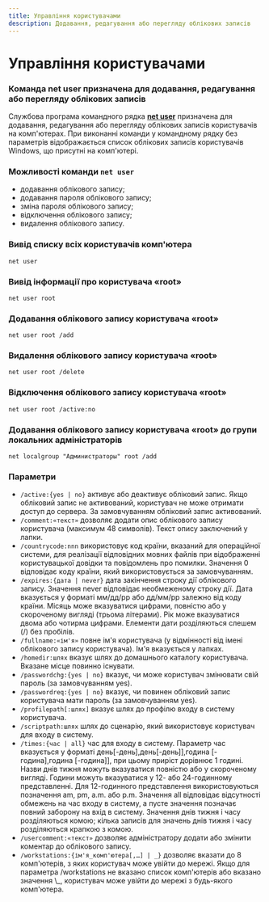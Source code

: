 ```yaml
---
title: Управління користувачами
description: Додавання, редагування або перегляду облікових записів
---
```


# Управління користувачами

### Команда net user призначена для додавання, редагування або перегляду облікових записів

Службова програма командного рядка **[net user](<https://docs.microsoft.com/uk-ua/previous-versions/windows/it-pro/windows-server-2012-r2-and-2012/cc771865(v=ws.11)>)** призначена для додавання, редагування або перегляду облікових записів користувачів на комп'ютерах. При виконанні команди у командному рядку без параметрів відображається список облікових записів користувачів Windows, що присутні на комп'ютері.

### Можливості команди `net user`

- додавання облікового запису;
- додавання пароля облікового запису;
- зміна пароля облікового запису;
- відключення облікового запису;
- видалення облікового запису.

### Вивід списку всіх користувачів комп'ютера

```
net user
```

### Вивід інформації про користувача «root»

```
net user root
```

### Додавання облікового запису користувача «root»

```
net user root /add
```

### Видалення облікового запису користувача «root»

```
net user root /delete
```

### Відключення облікового запису користувача «root»

```
net user root /active:no
```

### Додавання облікового запису користувача «root» до групи локальних адміністраторів

```
net localgroup "Администраторы" root /add
```

### Параметри

- `/active:{yes | no}` активує або деактивує обліковий запис. Якщо обліковий запис не активований, користувач не може отримати доступ до сервера. За замовчуванням обліковий запис активований.
- `/comment:«текст»` дозволяє додати опис облікового запису користувача (максимум 48 символів). Текст опису заключений у лапки.
- `/countrycode:nnn` використовує код країни, вказаний для операційної системи, для реалізації відповідних мовних файлів при відображенні користувацької довідки та повідомлень про помилки. Значення 0 відповідає коду країни, який використовується за замовчуванням.
- `/expires:{дата | never}` дата закінчення строку дії облікового запису. Значення never відповідає необмеженому строку дії. Дата вказується у форматі мм/дд/рр або дд/мм/рр залежно від коду країни. Місяць може вказуватися цифрами, повністю або у скороченому вигляді (трьома літерами). Рік може вказуватися двома або чотирма цифрами. Елементи дати розділяються слешем (/) без пробілів.
- `/fullname:«ім'я»` повне ім'я користувача (у відмінності від імені облікового запису користувача). Ім'я вказується у лапках.
- `/homedir:шлях` вказує шлях до домашнього каталогу користувача. Вказане місце повинно існувати.
- `/passwordchg:{yes | no}` вказує, чи може користувач змінювати свій пароль (за замовчуванням yes).
- `/passwordreq:{yes | no}` вказує, чи повинен обліковий запис користувача мати пароль (за замовчуванням yes).
- `/profilepath[:шлях]` вказує шлях до профілю входу в систему користувача.
- `/scriptpath:шлях` шлях до сценарію, який використовує користувач для входу в систему.
- `/times:{час | all}` час для входу в систему. Параметр час вказується у форматі день[-день],день[-день]],година [-година],година [-година]], при цьому приріст дорівнює 1 годині. Назви днів тижня можуть вказуватися повністю або у скороченому вигляді. Години можуть вказуватися у 12- або 24-годинному представленні. Для 12-годинного представлення використовуються позначення am, pm, a.m. або p.m. Значення all відповідає відсутності обмежень на час входу в систему, а пусте значення позначає повний заборону на вхід в систему. Значення днів тижня і часу розділяються комою; кілька записів для значень днів тижня і часу розділяються крапкою з комою.
- `/usercomment:«текст»` дозволяє адміністратору додати або змінити коментар до облікового запису.
- `/workstations:{ім'я_комп'ютера[,…] | _}` дозволяє вказати до 8 комп'ютерів, з яких користувач може увійти до мережі. Якщо для параметра /workstations не вказано список комп'ютерів або вказано значення \\\_, користувач може увійти до мережі з будь-якого комп'ютера.
